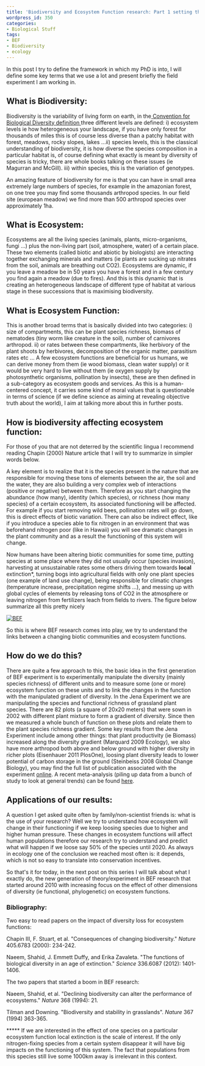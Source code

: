 ```yaml
---
title: 'Biodiversity and Ecosystem Function research: Part 1 setting the scene'
wordpress_id: 350
categories:
- Biological Stuff
tags:
- BEF
- Biodiversity
- ecology
---
```


In this post I try to define the framework in which my PhD is into, I will define some key terms that we use a lot and present briefly the field experiment I am working in.


## What is Biodiversity:


Biodiversity is the variability of living form on earth, in the[ Convention for Biological Diversity definition ](http://www.cbd.int/convention/articles/default.shtml?a=cbd-02)three different levels are defined: i) ecosystem levels ie how heterogeneous your landscape, if you have only forest for thousands of miles this is of course less diverse than a patchy habitat with forest, meadows, rocky slopes, lakes ...ii) species levels, this is the classical understanding of biodiversity, it is how diverse the species composition in a particular habitat is, of course defining what exactly is meant by diversity of species is tricky, there are whole books talking on these issues (ie Magurran and McGill). iii) within species, this is the variation of genotypes.

An amazing feature of biodiversity for me is that you can have in small area extremely large numbers of species, for example in the amazonian forest, on one tree you may find some thousands arthropod species. In our field site (european meadow) we find more than 500 arthropod species over approximately 1ha.


## What is Ecosystem:


Ecosystems are all the living species (animals, plants, micro-organisms, fungi ...) plus the non-living part (soil, atmosphere, water) of a certain place. These two elements (called biotic and abiotic by biologists) are interacting together exchanging minerals and matters (ie plants are sucking up nitrates from the soil, animals are breathing out CO2). Ecosystems are dynamic, if you leave a meadow be in 50 years you have a forest and in a few century you find again a meadow (due to fires). And this is this dynamic that is creating an heterogeneous landscape of different type of habitat at various stage in these successions that is maximising biodiversity.


## What is Ecosystem Function:


This is another broad terms that is basically divided into two categories: i) size of compartments, this can be plant species richness, biomass of nematodes (tiny worm like creature in the soil), number of carnivores arthropod. ii) or rates between these compartments, like herbivory of the plant shoots by herbivores, decomposition of the organic matter, parasitism rates etc ... A few ecosystem functions are beneficial for us humans, we can derive money from them (ie wood biomass, clean water supply) or it would be very hard to live without them (ie oxygen supply by photosynthetic organisms, pollination by insects), these are then defined in a sub-category as ecosystem goods and services. As this is a human-centered concept, it carries some kind of moral values that is questionable in terms of science (if we define science as aiming at revealing objective truth about the world), I aim at talking more about this in further posts.


## 




## How is biodiversity affecting ecosystem function:


For those of you that are not deterred by the scientific lingua I recommend reading Chapin (2000) Nature article that I will try to summarize in simpler words below.

A key element is to realize that it is the species present in the nature that are responsible for moving these tons of elements between the air, the soil and the water, they are also building a very complex web of interactions (positive or negative) between them. Therefore as you start changing the abundance (how many), identity (which species), or richness (how many species) of a certain ecosystem, its associated functioning will be affected. For example if you start removing wild bees, pollination rates will go down, this is direct effects of biotic variation. There can also be indirect effect, like if you introduce a species able to fix nitrogen in an environment that was beforehand nitrogen poor (like in Hawaii) you will see dramatic changes in the plant community and as a result the functioning of this system will change.

Now humans have been altering biotic communities for some time, putting species at some place where they did not usually occur (species invasion), harvesting at unsustainable rates some others driving them towards **local** extinction*, turning bogs into agricultural fields with only one plant species (one example of land use change), being responsible for climatic changes (temperature increase, precipitation regime shifts ...), and messing up with global cycles of elements by releasing tons of CO2 in the atmosphere or leaving nitrogen from fertilizers leach from fields to rivers. The figure below summarize all this pretty nicely

[![BEF](https://biologyforfun.files.wordpress.com/2014/11/bef.png?w=300)](https://biologyforfun.files.wordpress.com/2014/11/bef.png)

So this is where BEF research comes into play, we try to understand the links between a changing biotic communities and ecosystem functions.


## How do we do this?


There are quite a few approach to this, the basic idea in the first generation of BEF experiment is to experimentally manipulate the diversity (mainly species richness) of different units and to measure some (one or more) ecosystem function on these units and to link the changes in the function with the manipulated gradient of diversity. In the Jena Experiment we are manipulating the species and functional richness of grassland plant species. There are 82 plots (a square of 20x20 meters) that were sown in 2002 with different plant mixture to form a gradient of diversity. Since then we measured a whole bunch of function on these plots and relate them to the plant species richness gradient. Some key results from the Jena Experiment include among other things: that plant productivity (ie Biomass) increased along the diversity gradient (Marquard 2009 Ecology), we also have more arthropod both above and below ground with higher diversity in richer plots (Eisenhauer 2011 PlosOne), loosing plant diversity leads to lower potential of carbon storage in the ground (Steinbeiss 2008 Global Change Biology), you may find the full list of publication associated with the experiment [online](http://www.the-jena-experiment.de/Home.html). A recent meta-analysis (piling up data from a bunch of study to look at general trends) can be found [here](http://www.toek.wzw.tum.de/fileadmin/1_Datein/PDF_Sebastian_Meyer/2013-01.pdf).


## Applications of our results:


A question I get asked quite often by family/non-scientist friends is: what is the use of your research? Well we try to understand how ecosystem will change in their functioning if we keep loosing species due to higher and higher human pressure. These changes in ecosystem functions will affect human populations therefore our research try to understand and predict what will happen if we loose say 50% of the species until 2020. As always in ecology one of the conclusion we reached most often is: it depends, which is not so easy to translate into conservation incentives.

So that's it for today, in the next post on this series I will talk about what I exactly do, the new generation of theory/experiment in BEF research that started around 2010 with increasing focus on the effect of other dimensions of diversity (ie functional, phylogenetic) on ecosystem functions.


### Bibliography:


Two easy to read papers on the impact of diversity loss for ecosystem functions:


Chapin III, F. Stuart, et al. "Consequences of changing biodiversity." _Nature_ 405.6783 (2000): 234-242.







Naeem, Shahid, J. Emmett Duffy, and Erika Zavaleta. "The functions of biological diversity in an age of extinction." _Science_ 336.6087 (2012): 1401-1406.










The two papers that started a boom in BEF research:










Naeem, Shahid, et al. "Declining biodiversity can alter the performance of ecosystems." _Nature_ 368 (1994): 21.




Tilman and Downing. "Biodiversity and stability in grasslands". _Nature_ 367 (1994) 363-365.










***** If we are interested in the effect of one species on a particular ecosystem function local extinction is the scale of interest. If the only nitrogen-fixing species from a certain system disappear it will have big impacts on the functioning of this system. The fact that populations from this species still live some 1000km away is irrelevant in this context.










